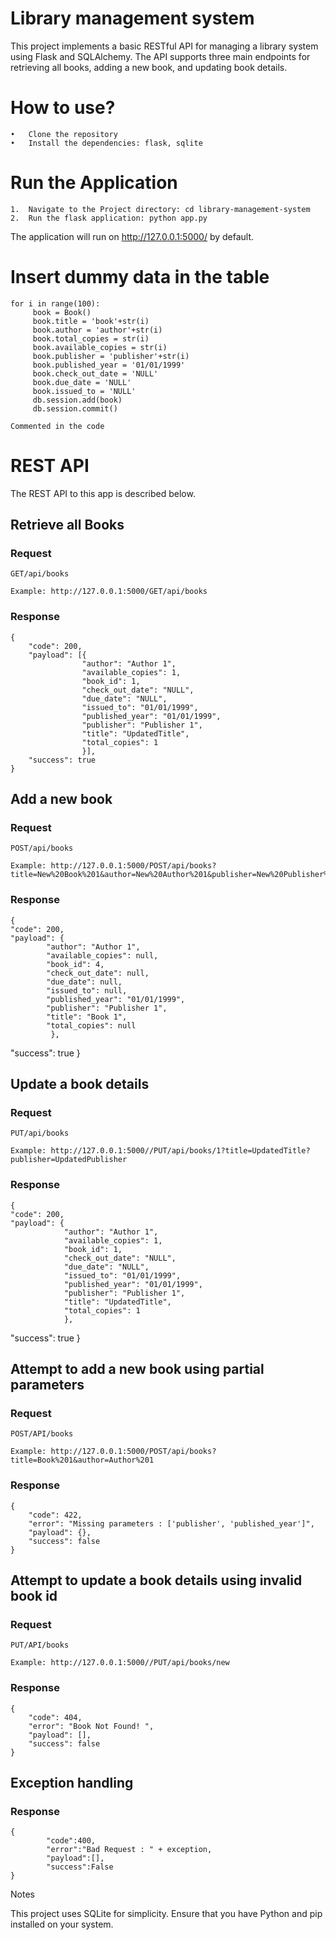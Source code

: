 # Library management system 

This project implements a basic RESTful API for managing a library system using Flask and SQLAlchemy.
The API supports three main endpoints for retrieving all books, adding a new book, and updating book details.

# How to use?
    •	Clone the repository
    •	Install the dependencies: flask, sqlite

# Run the Application
    1.	Navigate to the Project directory: cd library-management-system
    2.	Run the flask application: python app.py

The application will run on http://127.0.0.1:5000/ by default.

# Insert dummy data in the table

    for i in range(100):
         book = Book()
         book.title = 'book'+str(i)
         book.author = 'author'+str(i)
         book.total_copies = str(i)
         book.available_copies = str(i)
         book.publisher = 'publisher'+str(i)
         book.published_year = '01/01/1999'
         book.check_out_date = 'NULL'
         book.due_date = 'NULL'
         book.issued_to = 'NULL'
         db.session.add(book)
         db.session.commit()

    Commented in the code

# REST API

The REST API to this app is described below.

## Retrieve all Books

### Request

`GET/api/books`

    Example: http://127.0.0.1:5000/GET/api/books

### Response

    {
        "code": 200,
        "payload": [{
                    "author": "Author 1",
                    "available_copies": 1,
                    "book_id": 1,
                    "check_out_date": "NULL",
                    "due_date": "NULL",
                    "issued_to": "01/01/1999",
                    "published_year": "01/01/1999",
                    "publisher": "Publisher 1",
                    "title": "UpdatedTitle",
                    "total_copies": 1
                    }],
        "success": true
    }

## Add a new book

### Request

`POST/api/books`

    Example: http://127.0.0.1:5000/POST/api/books?title=New%20Book%201&author=New%20Author%201&publisher=New%20Publisher%201&published_year=01/01/1999

### Response

    {
    "code": 200,
    "payload": {
            "author": "Author 1",
            "available_copies": null,
            "book_id": 4,
            "check_out_date": null,
            "due_date": null,
            "issued_to": null,
            "published_year": "01/01/1999",
            "publisher": "Publisher 1",
            "title": "Book 1",
            "total_copies": null
             },
  "success": true
}


## Update a book details

### Request

`PUT/api/books`

    Example: http://127.0.0.1:5000//PUT/api/books/1?title=UpdatedTitle?publisher=UpdatedPublisher

### Response

    {
    "code": 200,
    "payload": {
                "author": "Author 1",
                "available_copies": 1,
                "book_id": 1,
                "check_out_date": "NULL",
                "due_date": "NULL",                   
                "issued_to": "01/01/1999",
                "published_year": "01/01/1999",
                "publisher": "Publisher 1",
                "title": "UpdatedTitle",
                "total_copies": 1
                },
  "success": true
}

## Attempt to add a new book using partial parameters

### Request

`POST/API/books`

    Example: http://127.0.0.1:5000/POST/api/books?title=Book%201&author=Author%201

### Response

    {
        "code": 422,
        "error": "Missing parameters : ['publisher', 'published_year']",
        "payload": {},
        "success": false
    }

## Attempt to update a book details using invalid book id

### Request

`PUT/API/books`

    Example: http://127.0.0.1:5000//PUT/api/books/new

### Response

    {
        "code": 404,
        "error": "Book Not Found! ",
        "payload": [],
        "success": false
    }

## Exception handling

### Response

    {            
            "code":400,
            "error":"Bad Request : " + exception,
            "payload":[],
            "success":False      
    }

Notes

This project uses SQLite for simplicity.
Ensure that you have Python and pip installed on your system.
